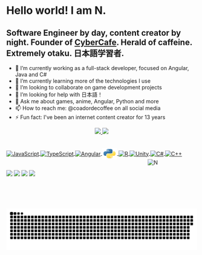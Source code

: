 # Hello world! I am N. 
## Software Engineer by day, content creator by night. Founder of <a href="https://cybercafe.blog.br">CyberCafe</a>. Herald of caffeine. Extremely otaku. 日本語学習者.  

- 🔭 I’m currently working as a full-stack developer, focused on Angular, Java and C#
- 🌱 I’m currently learning more of the technologies I use
- 👯 I’m looking to collaborate on game development projects
- 🤔 I’m looking for help with 日本語！
- 💬 Ask me about games, anime, Angular, Python and more
- 📫 How to reach me: @coadordecoffee on all social media
- ⚡ Fun fact: I've been an internet content creator for 13 years 

<div align="center">
  <a href="https://github.com/coadordecoffee">
  <img height="180em" src="https://github-readme-stats.vercel.app/api?username=coadordecoffee&show_icons=true&theme=synthwave&include_all_commits=true&count_private=true"/>
  <img height="180em" src="https://github-readme-stats.vercel.app/api/top-langs/?username=coadordecoffee&layout=compact&langs_count=8&theme=synthwave"/>
</div>
  <div style="display: inline_block">
    <br><br>
  <img align="center" alt="JavaScript" height="30" width="40" src="https://cdn.jsdelivr.net/gh/devicons/devicon/icons/javascript/javascript-plain.svg">
  <img align="center" alt="TypeScript" height="30" width="40" src="https://cdn.jsdelivr.net/gh/devicons/devicon/icons/typescript/typescript-original.svg">
  <img align="center" alt="Angular" height="30" width="40" src="https://cdn.jsdelivr.net/gh/devicons/devicon/icons/angularjs/angularjs-original.svg">
  <img align="center" alt="Python" height="30" width="40" src="https://raw.githubusercontent.com/devicons/devicon/master/icons/python/python-original.svg">
  <img align="center" alt="R" height="30" width="40" src="https://cdn.jsdelivr.net/gh/devicons/devicon/icons/r/r-original.svg">
  <img align="center" alt="Unity" height="40" width="40" src="https://img.icons8.com/nolan/50/unity.png">
  <img align="center" alt="C#" height="35" width="35" src="https://img.icons8.com/color/48/000000/c-sharp-logo-2.png">
  <img align="center" alt="C++" height="30" width="40" src="https://cdn.jsdelivr.net/gh/devicons/devicon/icons/cplusplus/cplusplus-original.svg">
  <img align="right" width="130" height="130" border="0" alt="N" src="https://i.picasion.com/pic92/110675bac5c1852a0cb47d72ed92defd.gif"/>
</div>
  
  ##
  
  <div> 
  <a href="https://twitter.com/coadordecofee" target="_blank"><img src="https://img.shields.io/badge/Twitter-1DA1F2?style=for-the-badge&logo=twitter&logoColor=white" target="_blank"></a>
  <a href="https://instagram.com/coadordecofee" target="_blank"><img src="https://img.shields.io/badge/-Instagram-%23E4405F?style=for-the-badge&logo=instagram&logoColor=white" target="_blank"></a>
  <a href="https://www.linkedin.com/in/coadordecoffee/" target="_blank"><img src="https://img.shields.io/badge/-LinkedIn-%230077B5?style=for-the-badge&logo=linkedin&logoColor=white" target="_blank"></a>
  <a href="https://www.youtube.com/channel/UCcSLlR2yJhN3QRqC4tYIGlQ" target="_blank"><img src="https://img.shields.io/badge/YouTube-FF0000?style=for-the-badge&logo=youtube&logoColor=white" target="_blank"></a>
<!-- 	<a href="https://www.twitch.tv/" target="_blank"><img src="https://img.shields.io/badge/Twitch-9146FF?style=for-the-badge&logo=twitch&logoColor=white" target="_blank"></a> -->
<!--  <a href="https://discord.gg/" target="_blank"><img src="https://img.shields.io/badge/Discord-7289DA?style=for-the-badge&logo=discord&logoColor=white" target="_blank"></a>  -->

  ![Snake animation](https://github.com/coadordecoffee/coadordecoffee/blob/output/github-contribution-grid-snake.svg)
 
</div>
